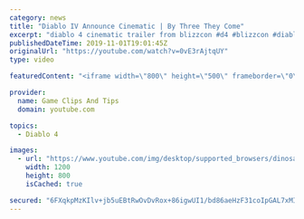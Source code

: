 ```yaml
---
category: news
title: "Diablo IV Announce Cinematic | By Three They Come"
excerpt: "diablo 4 cinematic trailer from blizzcon #d4 #blizzcon #diablo."
publishedDateTime: 2019-11-01T19:01:45Z
originalUrl: "https://youtube.com/watch?v=0vE3rAjtqUY"
type: video

featuredContent: "<iframe width=\"800\" height=\"500\" frameborder=\"0\" src=\"https://www.youtube.com/embed/0vE3rAjtqUY\" allow=\"accelerometer; autoplay; encrypted-media; gyroscope; picture-in-picture\" allowfullscreen></iframe>"

provider:
  name: Game Clips And Tips
  domain: youtube.com

topics:
  - Diablo 4

images:
  - url: "https://www.youtube.com/img/desktop/supported_browsers/dinosaur.png"
    width: 1200
    height: 800
    isCached: true

secured: "6FXqkpMzKIlv+jb5uEBtRwOvDvRox+86igwUI1/bd86aeHzF31coIpGAL7xMId8Yy1o2k6kZocYD2MoROTPSkYn9uzLbJECtzgDPZR7QhnoZNmOPdvYa0xaHsRra6MuI9vr3Xzu/pMcWGw8/NzW3et/Dwt2CZU02STBT51jyXhRqT8e3zprjmu+cMlFb08NE5mVKOiERXlcic+BrScaXMEZG+yKdZX3yrL5m/MP7hkO3tP/4bpmuqzCdx53JPBfe5BO2cEWM6ootAu4JWpfeRViu7SeDKa7FkQxwCTAnR9Y+K2Jq8aMYqgU70pKwJWCDXaSSJPgUd/eY+N8XnK+MJS3xle5wmSPqcqhkayS2FrBYLtrtuU/JFMSXOj6kHPMR1ymtGEwC285TV/N8x2TXhA==;STQyAW58mMeeimf2Qpz9Kw=="
---
```


